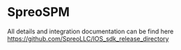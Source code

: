 # SpreoSPM

All details and integration documentation can be find here https://github.com/SpreoLLC/IOS_sdk_release_directory

